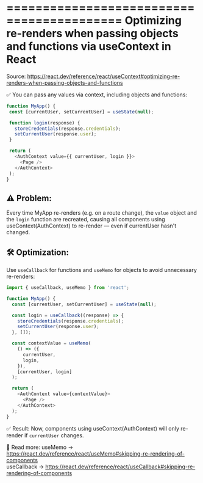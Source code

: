 
==========================================
 Optimizing re-renders when passing objects
 and functions via useContext in React
 ==========================================
 Source: https://react.dev/reference/react/useContext#optimizing-re-renders-when-passing-objects-and-functions


✅ You can pass any values via context, including objects and functions:

 ```ts
function MyApp() {
  const [currentUser, setCurrentUser] = useState(null);

  function login(response) {
    storeCredentials(response.credentials);
    setCurrentUser(response.user);
  }

  return (
    <AuthContext value={{ currentUser, login }}>
      <Page />
    </AuthContext>
  );
}
 ```

## ⚠️ Problem:

Every time MyApp re-renders (e.g. on a route change), the `value` object and the `login` function are recreated,
causing all components using useContext(AuthContext) to re-render — even if currentUser hasn't changed.

## 🛠️ Optimization:

 Use `useCallback` for functions and `useMemo` for objects
 to avoid unnecessary re-renders:

```ts
import { useCallback, useMemo } from 'react';

function MyApp() {
  const [currentUser, setCurrentUser] = useState(null);

  const login = useCallback((response) => {
    storeCredentials(response.credentials);
    setCurrentUser(response.user);
  }, []);

  const contextValue = useMemo(
    () => ({
      currentUser,
      login,
    }),
    [currentUser, login]
  );

  return (
    <AuthContext value={contextValue}>
      <Page />
    </AuthContext>
  );
}
```

 ✅ Result:
 Now, components using useContext(AuthContext)
 will only re-render if `currentUser` changes.

🔗 Read more:
 useMemo → https://react.dev/reference/react/useMemo#skipping-re-rendering-of-components  
 useCallback → https://react.dev/reference/react/useCallback#skipping-re-rendering-of-components
